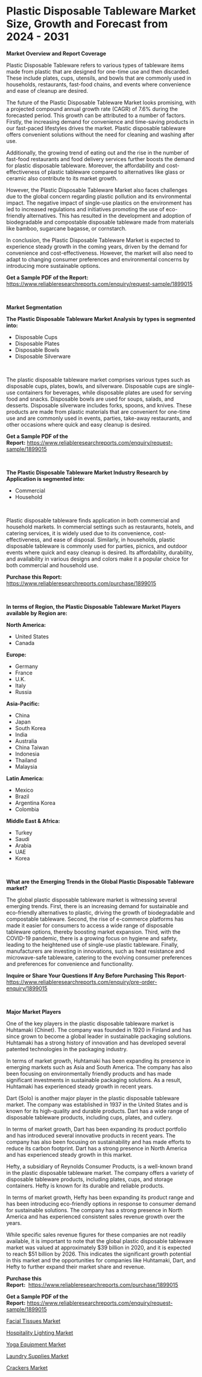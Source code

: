 <p><h1>Plastic Disposable Tableware Market Size, Growth and Forecast from 2024 - 2031</h1></p><p><strong>Market Overview and Report Coverage</strong></p>
<p><p>Plastic Disposable Tableware refers to various types of tableware items made from plastic that are designed for one-time use and then discarded. These include plates, cups, utensils, and bowls that are commonly used in households, restaurants, fast-food chains, and events where convenience and ease of cleanup are desired.</p><p>The future of the Plastic Disposable Tableware Market looks promising, with a projected compound annual growth rate (CAGR) of 7.6% during the forecasted period. This growth can be attributed to a number of factors. Firstly, the increasing demand for convenience and time-saving products in our fast-paced lifestyles drives the market. Plastic disposable tableware offers convenient solutions without the need for cleaning and washing after use.</p><p>Additionally, the growing trend of eating out and the rise in the number of fast-food restaurants and food delivery services further boosts the demand for plastic disposable tableware. Moreover, the affordability and cost-effectiveness of plastic tableware compared to alternatives like glass or ceramic also contribute to its market growth.</p><p>However, the Plastic Disposable Tableware Market also faces challenges due to the global concern regarding plastic pollution and its environmental impact. The negative impact of single-use plastics on the environment has led to increased regulations and initiatives promoting the use of eco-friendly alternatives. This has resulted in the development and adoption of biodegradable and compostable disposable tableware made from materials like bamboo, sugarcane bagasse, or cornstarch.</p><p>In conclusion, the Plastic Disposable Tableware Market is expected to experience steady growth in the coming years, driven by the demand for convenience and cost-effectiveness. However, the market will also need to adapt to changing consumer preferences and environmental concerns by introducing more sustainable options.</p></p>
<p><strong>Get a Sample PDF of the Report:</strong> <a href="https://www.reliableresearchreports.com/enquiry/request-sample/1899015">https://www.reliableresearchreports.com/enquiry/request-sample/1899015</a></p>
<p>&nbsp;</p>
<p><strong>Market Segmentation</strong></p>
<p><strong>The Plastic Disposable Tableware Market Analysis by types is segmented into:</strong></p>
<p><ul><li>Disposable Cups</li><li>Disposable Plates</li><li>Disposable Bowls</li><li>Disposable Silverware</li></ul></p>
<p>&nbsp;</p>
<p><p>The plastic disposable tableware market comprises various types such as disposable cups, plates, bowls, and silverware. Disposable cups are single-use containers for beverages, while disposable plates are used for serving food and snacks. Disposable bowls are used for soups, salads, and desserts. Disposable silverware includes forks, spoons, and knives. These products are made from plastic materials that are convenient for one-time use and are commonly used in events, parties, take-away restaurants, and other occasions where quick and easy cleanup is desired.</p></p>
<p><strong>Get a Sample PDF of the Report:</strong>&nbsp;<a href="https://www.reliableresearchreports.com/enquiry/request-sample/1899015">https://www.reliableresearchreports.com/enquiry/request-sample/1899015</a></p>
<p>&nbsp;</p>
<p><strong>The Plastic Disposable Tableware Market Industry Research by Application is segmented into:</strong></p>
<p><ul><li>Commercial</li><li>Household</li></ul></p>
<p>&nbsp;</p>
<p><p>Plastic disposable tableware finds application in both commercial and household markets. In commercial settings such as restaurants, hotels, and catering services, it is widely used due to its convenience, cost-effectiveness, and ease of disposal. Similarly, in households, plastic disposable tableware is commonly used for parties, picnics, and outdoor events where quick and easy cleanup is desired. Its affordability, durability, and availability in various designs and colors make it a popular choice for both commercial and household use.</p></p>
<p><strong>Purchase this Report:</strong>&nbsp; <a href="https://www.reliableresearchreports.com/purchase/1899015">https://www.reliableresearchreports.com/purchase/1899015</a></p>
<p>&nbsp;</p>
<p><strong>In terms of Region, the Plastic Disposable Tableware Market Players available by Region are:</strong></p>
<p>
    <p> <strong> North America: </strong>
        <ul>
            <li>United States</li>
            <li>Canada</li>
        </ul>
        </p> 
    <p> <strong> Europe: </strong>
        <ul>
            <li>Germany</li>
            <li>France</li>
            <li>U.K.</li>
            <li>Italy</li>
            <li>Russia</li>
        </ul>
        </p> 
    <p> <strong> Asia-Pacific: </strong>
        <ul>
            <li>China</li>
            <li>Japan</li>
            <li>South Korea</li>
            <li>India</li>
            <li>Australia</li>
            <li>China Taiwan</li>
            <li>Indonesia</li>
            <li>Thailand</li>
            <li>Malaysia</li>
        </ul>
        </p> 
    <p> <strong> Latin America: </strong>
        <ul>
            <li>Mexico</li>
            <li>Brazil</li>
            <li>Argentina Korea</li>
            <li>Colombia</li>
        </ul>
        </p> 
    <p> <strong> Middle East & Africa: </strong>
        <ul>
            <li>Turkey</li>
            <li>Saudi</li>
            <li>Arabia</li>
            <li>UAE</li>
            <li>Korea</li>
        </ul>
    </p>
    </p>
<p>&nbsp;</p>
<p><strong>What are the Emerging Trends in the Global Plastic Disposable Tableware market?</strong></p>
<p><p>The global plastic disposable tableware market is witnessing several emerging trends. First, there is an increasing demand for sustainable and eco-friendly alternatives to plastic, driving the growth of biodegradable and compostable tableware. Second, the rise of e-commerce platforms has made it easier for consumers to access a wide range of disposable tableware options, thereby boosting market expansion. Third, with the COVID-19 pandemic, there is a growing focus on hygiene and safety, leading to the heightened use of single-use plastic tableware. Finally, manufacturers are investing in innovations, such as heat resistance and microwave-safe tableware, catering to the evolving consumer preferences and preferences for convenience and functionality.</p></p>
<p><strong>Inquire or Share Your Questions If Any Before Purchasing This Report</strong>- <a href="https://www.reliableresearchreports.com/enquiry/pre-order-enquiry/1899015">https://www.reliableresearchreports.com/enquiry/pre-order-enquiry/1899015</a></p>
<p>&nbsp;</p>
<p><strong>Major Market Players</strong></p>
<p><p>One of the key players in the plastic disposable tableware market is Huhtamaki (Chinet). The company was founded in 1920 in Finland and has since grown to become a global leader in sustainable packaging solutions. Huhtamaki has a strong history of innovation and has developed several patented technologies in the packaging industry.</p><p>In terms of market growth, Huhtamaki has been expanding its presence in emerging markets such as Asia and South America. The company has also been focusing on environmentally friendly products and has made significant investments in sustainable packaging solutions. As a result, Huhtamaki has experienced steady growth in recent years.</p><p>Dart (Solo) is another major player in the plastic disposable tableware market. The company was established in 1937 in the United States and is known for its high-quality and durable products. Dart has a wide range of disposable tableware products, including cups, plates, and cutlery.</p><p>In terms of market growth, Dart has been expanding its product portfolio and has introduced several innovative products in recent years. The company has also been focusing on sustainability and has made efforts to reduce its carbon footprint. Dart has a strong presence in North America and has experienced steady growth in this market.</p><p>Hefty, a subsidiary of Reynolds Consumer Products, is a well-known brand in the plastic disposable tableware market. The company offers a variety of disposable tableware products, including plates, cups, and storage containers. Hefty is known for its durable and reliable products.</p><p>In terms of market growth, Hefty has been expanding its product range and has been introducing eco-friendly options in response to consumer demand for sustainable solutions. The company has a strong presence in North America and has experienced consistent sales revenue growth over the years.</p><p>While specific sales revenue figures for these companies are not readily available, it is important to note that the global plastic disposable tableware market was valued at approximately $39 billion in 2020, and it is expected to reach $51 billion by 2026. This indicates the significant growth potential in this market and the opportunities for companies like Huhtamaki, Dart, and Hefty to further expand their market share and revenue.</p></p>
<p><strong>Purchase this Report:</strong>&nbsp;&nbsp;<a href="https://www.reliableresearchreports.com/purchase/1899015">https://www.reliableresearchreports.com/purchase/1899015</a></p>
<p></p>
<p><strong>Get a Sample PDF of the Report:</strong>&nbsp;<a href="https://www.reliableresearchreports.com/enquiry/request-sample/1899015">https://www.reliableresearchreports.com/enquiry/request-sample/1899015</a></p>
<p><p><a href="https://github.com/rahu1503/Market-Research-Report-List-1/blob/main/facial-tissues-market.md">Facial Tissues Market</a></p><p><a href="https://github.com/rahu1506/Market-Research-Report-List-1/blob/main/hospitality-lighting-market.md">Hospitality Lighting Market</a></p><p><a href="https://github.com/rahu1505/Market-Research-Report-List-1/blob/main/yoga-equipment-market.md">Yoga Equipment Market</a></p><p><a href="https://github.com/rahu1501/Market-Research-Report-List-1/blob/main/laundry-supplies-market.md">Laundry Supplies Market</a></p><p><a href="https://github.com/rahu1502/Market-Research-Report-List-1/blob/main/crackers-market.md">Crackers Market</a></p></p>